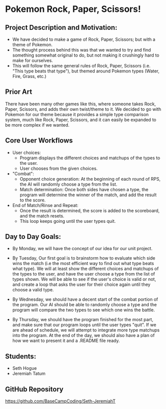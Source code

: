 # Pokemon Rock, Paper, Scissors!

## Project Description and Motivation:
- We have decided to make a game of Rock, Paper, Scissors; but with a theme of Pokemon.
- The thought process behind this was that we wanted to try and find something somewhat original to do, but not making it crushingly hard to make for ourselves.
- This will follow the same general rules of Rock, Paper, Scissors (i.e. "This type beats that type"), but themed around Pokemon types (Water, Fire, Grass, etc.)

## Prior Art
There have been many other games like this, where someone takes Rock, Paper, Scissors, and adds their own twist/theme to it. We decided to go with Pokemon for our theme because it provides a simple type comparison system, much like Rock, Paper, Scissors, and it can easily be expanded to be more complex if we wanted.

## Core User Workflows
- User choices:
  - Program displays the different choices and matchups of the types to the user.
  - User chooses from the given choices.
- "Combat":
  - Opponent choice generation: At the beginning of each round of RPS, the AI will randomly choose a type from the list.
  - Match determination: Once both sides have chosen a type, the program will determine the winner of the match, and add the result to the score.
- End of Match/Rinse and Repeat:
  - Once the result is determined, the score is added to the scoreboard, and the match resets.
  - This loop keeps going until the user types quit.

## Day to Day Goals:
- By Monday, we will have the concept of our idea for our unit project.

- By Tuesday, Our first goal is to brainstorm how to evaluate which side wins the match (i.e the most efficient way to find out what type beats what type). We will at least show the different choices and matchups of the types to the user, and have the user choose a type from the list of types shown. We will be able to see if the user's choice is valid or not, and create a loop that asks the user for their choice again until they choose a valid type.

- By Wednesday, we should have a decent start of the combat portion of the program. Our AI should be able to randomly choose a type and the program will compare the two types to see which one wins the battle.

- By Thursday, we should have the program finished for the most part, and make sure that our program loops until the user types "quit". If we are ahead of schedule, we will attempt to integrate more type matchups into the program. At the end of the day, we should also have a plan of how we want to present it and a .README file ready.

## Students:
- Seth Hogue
- Jeremiah Tatum

## GitHub Repository
https://github.com/BaseCampCoding/Seth-JeremiahT
